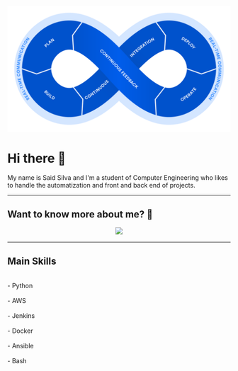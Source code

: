 <a href="https://github.com/Yaeger42/projections"><img src="./assets/devops.png"></a>

# Hi there 👋
My name is Said Silva and I'm a student of Computer Engineering who likes to handle the automatization and front and back end of projects.

***
## Want to know more about me? 👋
<p align="center">
&nbsp;&nbsp;&nbsp;&nbsp;
  <a href="https://www.linkedin.com/in/said-silva-chacon/"><img src="https://img.shields.io/badge/linkedin-%230077B5.svg?&style=for-the-badge&logo=linkedin&logoColor=white" /></a>&nbsp;&nbsp;&nbsp;
  &nbsp;

</p>

***

## Main Skills

<br>
- Python
<br>
<br>
- AWS
<br>
<br>
- Jenkins
<br>
<br>
- Docker
<br>
<br>
- Ansible
<br>
<br>
- Bash
<br>



<!--
**SaidS11/SaidS11** is a ✨ _special_ ✨ repository because its `README.md` (this file) appears on your GitHub profile.

Here are some ideas to get you started:

- 🔭 I’m currently working on ...
- 🌱 I’m currently learning ...
- 👯 I’m looking to collaborate on ...
- 🤔 I’m looking for help with ...
- 💬 Ask me about ...
- 📫 How to reach me: ...
- 😄 Pronouns: ...
- ⚡ Fun fact: ...
-->
